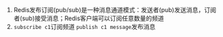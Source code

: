 1. Redis发布订阅(pub/sub)是一种消息通道模式：发送者(pub)发送消息，订阅者(sub)接受消息；Redis客户端可以订阅任意数量的频道
2. `subscribe c1`订阅频道   `publish c1 message`发布消息